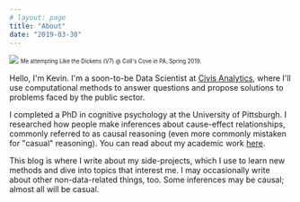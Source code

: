 ```yaml
---
# layout: page
title: "About"
date: "2019-03-30"
---
```


![](/./about_files/likethedickens.jpg)
<sub><sup>Me attempting Like the Dickens (V7) @ Coll's Cove in PA, Spring 2019.</sup></sub>

Hello, I'm Kevin. I'm a soon-to-be Data Scientist at [Civis Analytics](https://civisanalytics.com), where I'll use computational methods to answer questions and propose solutions to problems faced by the public sector.

I completed a PhD in cognitive psychology at the University of Pittsburgh. I researched how people make inferences about cause-effect relationships, commonly referred to as causal reasoning (even more commonly mistaken for "casual" reasoning). You can read about my academic work [here](/academic/index.html).

This blog is where I write about my side-projects, which I use to learn new methods and dive into topics that interest me. I may occasionally write about other non-data-related things, too. Some inferences may be causal; almost all will be casual.